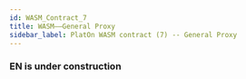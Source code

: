 ```yaml
---
id: WASM_Contract_7
title: WASM——General Proxy
sidebar_label: PlatOn WASM contract (7) -- General Proxy
---
```


### EN is under construction
